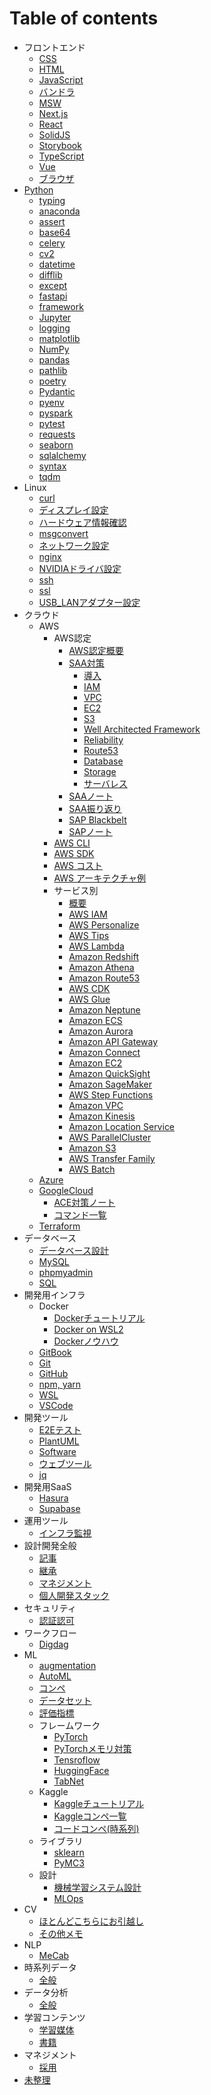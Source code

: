# Table of contents

- フロントエンド
  - [CSS       ](001_frontend/css.md)
  - [HTML      ](001_frontend/html.md)
  - [JavaScript](001_frontend/javascript.md)
  - [バンドラ  ](001_frontend/bundler.md)
  - [MSW       ](001_frontend/msw.md)
  - [Next.js   ](001_frontend/nextjs.md)
  - [React     ](001_frontend/react.md)
  - [SolidJS   ](001_frontend/solidjs.md)
  - [Storybook ](001_frontend/storybook.md)
  - [TypeScript](001_frontend/typescript.md)
  - [Vue       ](001_frontend/vue.md)
  - [ブラウザ  ](001_frontend/browser.md)
- [Python](002_python/python.md)
  - [typing    ](002_python/typing.md)
  - [anaconda  ](002_python/anaconda.md)
  - [assert    ](002_python/assert.md)
  - [base64    ](002_python/base64.md)
  - [celery    ](002_python/celery.md)
  - [cv2       ](002_python/cv2.md)
  - [datetime  ](002_python/datetime.md)
  - [difflib   ](002_python/difflib.md)
  - [except    ](002_python/except.md)
  - [fastapi   ](002_python/fastapi.md)
  - [framework ](002_python/framework.md)
  - [Jupyter   ](002_python/jupyter.md)
  - [logging   ](002_python/logging.md)
  - [matplotlib](002_python/matplotlib.md)
  - [NumPy     ](002_python/numpy.md)
  - [pandas    ](002_python/pandas.md)
  - [pathlib   ](002_python/pathlib.md)
  - [poetry    ](002_python/poetry.md)
  - [Pydantic  ](002_python/pydantic.md)
  - [pyenv     ](002_python/pyenv.md)
  - [pyspark   ](002_python/pyspark.md)
  - [pytest    ](002_python/pytest.md)
  - [requests  ](002_python/requests.md)
  - [seaborn   ](002_python/seaborn.md)
  - [sqlalchemy](002_python/sqlalchemy.md)
  - [syntax    ](002_python/syntax.md)
  - [tqdm      ](002_python/tqdm.md)
- Linux
  - [curl                 ](003_linux/curl.md)
  - [ディスプレイ設定     ](003_linux/display_config.md)
  - [ハードウェア情報確認 ](003_linux/hardware_specs.md)
  - [msgconvert           ](003_linux/msgconvert.md)
  - [ネットワーク設定     ](003_linux/network_config.md)
  - [nginx                ](003_linux/nginx.md)
  - [NVIDIAドライバ設定   ](003_linux/nvidia_driver.md)
  - [ssh                  ](003_linux/ssh.md)
  - [ssl                  ](003_linux/ssl.md)
  - [USB_LANアダプター設定](003_linux/usb_lan_adapter.md)
- クラウド
  - AWS
    - AWS認定
      - [AWS認定概要    ](004_cloud/aws_certified/aws_certified_summary.md)
      - [SAA対策        ](004_cloud/aws_certified/aws_certified_saa.md)
        - [導入                      ](004_cloud/aws_certified/aws_certified_002_saa_001_intro.md)
        - [IAM                       ](004_cloud/aws_certified/aws_certified_002_saa_002_iam.md)
        - [VPC                       ](004_cloud/aws_certified/aws_certified_002_saa_003_vpc.md)
        - [EC2                       ](004_cloud/aws_certified/aws_certified_002_saa_004_ec2.md)
        - [S3                        ](004_cloud/aws_certified/aws_certified_002_saa_005_s3.md)
        - [Well Architected Framework](004_cloud/aws_certified/aws_certified_002_saa_006_waf.md)
        - [Reliability               ](004_cloud/aws_certified/aws_certified_002_saa_007_reliability.md)
        - [Route53                   ](004_cloud/aws_certified/aws_certified_002_saa_008_route53.md)
        - [Database                  ](004_cloud/aws_certified/aws_certified_002_saa_009_database.md)
        - [Storage                   ](004_cloud/aws_certified/aws_certified_002_saa_010_storage.md)
        - [サーバレス                ](004_cloud/aws_certified/aws_certified_002_saa_011_serverless.md)
      - [SAAノート    ](004_cloud/aws_certified/aws_certified_003_saa_note.md)
      - [SAA振り返り  ](004_cloud/aws_certified/aws_certified_004_saa_exam.md)
      - [SAP Blackbelt](004_cloud/aws_certified/aws_certified_005_sap_blackbelt.md)
      - [SAPノート    ](004_cloud/aws_certified/aws_certified_006_sap_note.md)
    - [AWS CLI      ](004_cloud/aws_cli.md)
    - [AWS SDK      ](004_cloud/aws_sdk.md)
    - [AWS コスト   ](004_cloud/aws_cost.md)
    - [AWS アーキテクチャ例](004_cloud/aws_architecture.md)
    - サービス別
      - [概要           ](004_cloud/aws_service_overall)
      - [AWS IAM        ](004_cloud/aws_service_iam.md)
      - [AWS Personalize](004_cloud/aws_service_personalize.md)
      - [AWS Tips       ](004_cloud/aws_service_tips.md)
      - [AWS Lambda     ](004_cloud/aws_service_lambda.md)
      - [Amazon Redshift](004_cloud/aws_service_redshift.md)
      - [Amazon Athena  ](004_cloud/aws_service_athena.md)
      - [Amazon Route53 ](004_cloud/aws_service_route53.md)
      - [AWS CDK        ](004_cloud/aws_service_cdk.md)
      - [AWS Glue       ](004_cloud/aws_service_glue.md)
      - [Amazon Neptune ](004_cloud/aws_service_neptune.md)
      - [Amazon ECS     ](004_cloud/aws_service_ecs.md)
      - [Amazon Aurora  ](004_cloud/aws_service_aurora.md)
      - [Amazon API Gateway](004_cloud/aws_service_api_gateway.md)
      - [Amazon Connect    ](004_cloud/aws_service_connect.md)
      - [Amazon EC2        ](004_cloud/aws_service_ec2.md)
      - [Amazon QuickSight ](004_cloud/aws_service_quicksight.md)
      - [Amazon SageMaker  ](004_cloud/aws_service_sagemaker.md)
      - [AWS Step Functions](004_cloud/aws_service_step_functions.md)
      - [Amazon VPC        ](004_cloud/aws_service_vpc.md)
      - [Amazon Kinesis    ](004_cloud/aws_service_kinesis.md)
      - [Amazon Location Service](004_cloud/aws_service_location_service.md)
      - [AWS ParallelCluster    ](004_cloud/aws_service_parallel_cluster.md)
      - [Amazon S3              ](004_cloud/aws_service_s3.md)
      - [AWS Transfer Family    ](004_cloud/aws_service_transfer_family.md)
      - [AWS Batch              ](004_cloud/aws_service_batch.md)
  - [Azure      ](004_cloud/azure.md)
  - [GoogleCloud](004_cloud/google_cloud.md)
    - [ACE対策ノート](004_cloud/google_cloud_note.md)
    - [コマンド一覧 ](004_cloud/google_cloud_command.md)
  - [Terraform  ](004_cloud/terraform.md)
- データベース
  - [データベース設計](005_db/db_design.md)
  - [MySQL           ](005_db/mysql.md)
  - [phpmyadmin      ](005_db/phpmyadmin.md)
  - [SQL             ](005_db/sql.md)
- 開発用インフラ
  - Docker
    - [Dockerチュートリアル](006_dev_infra/docker_001_tutorial.md)
    - [Docker on WSL2      ](006_dev_infra/docker_002_wsl.md)
    - [Dockerノウハウ      ](006_dev_infra/docker_003_knowhow.md)
  - [GitBook  ](006_dev_infra/git_book.md)
  - [Git      ](006_dev_infra/git.md)
  - [GitHub   ](006_dev_infra/github.md)
  - [npm, yarn](006_dev_infra/npm_yarn.md)
  - [WSL      ](006_dev_infra/wsl.md)
  - [VSCode   ](006_dev_infra/vscode.md)
- 開発ツール
  - [E2Eテスト   ](007_dev_tool/e2e.md)
  - [PlantUML    ](007_dev_tool/plantuml.md)
  - [Software    ](007_dev_tool/software.md)
  - [ウェブツール](007_dev_tool/web_tool.md)
  - [jq          ](007_dev_tool/jq.md)
- 開発用SaaS
  - [Hasura  ](008_dev_saas/hasura.md)
  - [Supabase](008_dev_saas/supabase.md)
- 運用ツール
  - [インフラ監視](009_ops_tool/infra_monitor.md)
- 設計開発全般
  - [記事            ](010_design/article.md)
  - [継承            ](010_design/design.md)
  - [マネジメント    ](010_design/manage.md)
  - [個人開発スタック](010_design/stack.md)
- セキュリティ
  - [認証認可](011_security/auth.md)
- ワークフロー
  - [Digdag](012_workflow/digdag.md)
- ML
  - [augmentation](100_ML/augmentation.md)
  - [AutoML      ](100_ML/auto_ml.md)
  - [コンペ      ](100_ML/competition.md)
  - [データセット](100_ML/dataset.md)
  - [評価指標    ](100_ML/evaluation.md)
  - フレームワーク
    - [PyTorch          ](100_ML/framework_001_pytorch.md)
    - [PyTorchメモリ対策](100_ML/framework_002_pytorch_memory_opt.md)
    - [Tensroflow       ](100_ML/framework_100_tensorflow.md)
    - [HuggingFace      ](100_ML/framework_200_huggingface.md)
    - [TabNet           ](100_ML/tabnet.md)
  - Kaggle
    - [Kaggleチュートリアル](100_ML/kaggle_001_tutorial.md)
    - [Kaggleコンペ一覧    ](100_ML/kaggle_002_competition.md)
    - [コードコンペ(時系列)](100_ML/kaggle_003_code_compe_time_series.md)
  - ライブラリ
    - [sklearn](100_ML/library_001_sklearn.md)
    - [PyMC3  ](100_ML/library_002_pymc3.md)
  - 設計
    - [機械学習システム設計](100_ML/ml_system_design.md)
    - [MLOps               ](100_ML/ml_ops.md)
- CV
  - [ほとんどこちらにお引越し](https://nakamura-shogo.gitbook.io/git-book-ml-wiki)
  - [その他メモ              ](101_CV/cv_999_scrapbox.md)
- NLP
  - [MeCab](102_NLP/mecab.md)
- 時系列データ
  - [全般](103_time_series/time_series.md)
- データ分析
  - [全般](104_data_analytics/data_analytics.md)
- 学習コンテンツ
  - [学習媒体](300_training/training.md)
  - [書籍    ](300_training/book.md)
- マネジメント
  - [採用](400_manage/recruit.md)
- [未整理](scrap.md)
